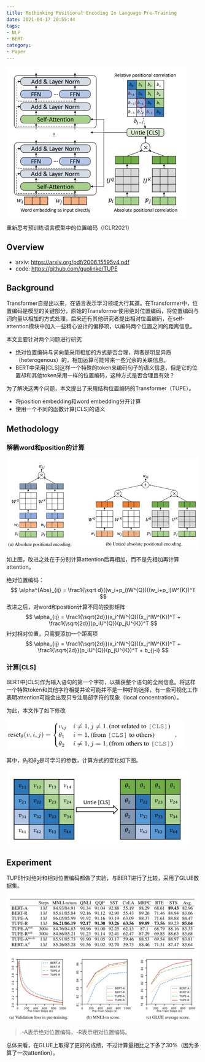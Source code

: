 ```yaml
---
title: Rethinking Positional Encoding In Language Pre-Training
date: 2021-04-17 20:55:44
tags:
- NLP
- BERT
category:
- Paper
---
```


<img src="Rethinking-Positional-Encoding-In-Language-Pre-Training/image-20210417211502265.png" alt="image-20210417211502265" style="zoom:67%;" />

重新思考预训练语言模型中的位置编码（ICLR2021）

<!--more-->

## Overview

- arxiv: https://arxiv.org/pdf/2006.15595v4.pdf
- code: https://github.com/guolinke/TUPE

## Background

Transformer自提出以来，在语言表示学习领域大行其道。在Transformer中，位置编码是模型的关键部分，原始的Transformer使用绝对位置编码，将位置编码与词向量以相加的方式处理。后来还有其他研究者提出相对位置编码，在self-attention模块中加入一些精心设计的偏移项，以编码两个位置之间的距离信息。

本文主要针对两个问题进行研究

- 绝对位置编码与词向量采用相加的方式是否合理，两者是明显异质（heterogenous）的，相加运算可能带来一些冗余的关联信息。
- BERT中采用[CLS]这样一个特殊的token来编码句子的语义信息，但是它的位置却和其他token采用一样的位置编码，这种方式是否合理且有效？

为了解决这两个问题，本文提出了采用结构位置编码的Transformer（TUPE）。

- 将position embedding和word embedding分开计算
- 使用一个不同的函数计算[CLS]的语义

## Methodology

### 解耦word和position的计算

<img src="Rethinking-Positional-Encoding-In-Language-Pre-Training/image-20210417212824320.png" alt="image-20210417212824320" style="zoom: 67%;" />

如上图，改进之处在于分别计算attention后再相加，而不是先相加再计算attention。

绝对位置编码：
$$
\alpha^{Abs}_{ij} = \frac1{\sqrt d}((w_i+p_i)W^{Q})((w_i+p_i)W^{K})^T
$$
改进之后，对word和position计算不同的投影矩阵
$$
\alpha_{ij} = \frac1{\sqrt{2d}}(x_i^lW^{Q})(x_j^lW^{K})^T + \frac1{\sqrt{2d}}(p_iU^{Q})(p_jU^{K})^T
$$
针对相对位置，只需要添加一个距离项
$$
\alpha_{ij} = \frac1{\sqrt{2d}}(x_i^lW^{Q})(x_j^lW^{K})^T + \frac1{\sqrt{2d}}(p_iU^{Q})(p_jU^{K})^T + b_{j-i}
$$

### 计算[CLS]

BERT中[CLS]作为输入语句的第一个字符，以捕获整个语句的全局信息。将这样一个特殊token和其他字符相提并论可能并不是一种好的选择，有一些可视化工作表明attention可能会出现只专注局部字符的现象（local concentration）。

为此，本文作了如下修改

<img src="Rethinking-Positional-Encoding-In-Language-Pre-Training/image-20210417214551502.png" alt="image-20210417214551502" style="zoom:67%;" />

其中，$\theta_1$和$\theta_2$是可学习的参数，计算方式的变化如下图。

<img src="Rethinking-Positional-Encoding-In-Language-Pre-Training/image-20210417212900647.png" alt="image-20210417212900647" style="zoom:80%;" />

## Experiment

TUPE针对绝对和相对位置编码都做了实验，与BERT进行了比较，采用了GLUE数据集。

<img src="Rethinking-Positional-Encoding-In-Language-Pre-Training/image-20210417215306237.png" alt="image-20210417215306237" style="zoom: 67%;" />

<img src="Rethinking-Positional-Encoding-In-Language-Pre-Training/image-20210417215048814.png" alt="image-20210417215048814" style="zoom:67%;" />

> -A表示绝对位置编码，-R表示相对位置编码。

总体来看，在GLUE上取得了更好的成绩，不过计算量相比之下多了30%（因为多算了一次attention）。